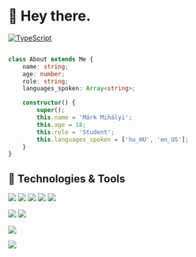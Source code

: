 # 👋 Hey there.

[![TypeScript](https://badges.frapsoft.com/typescript/love/typescript.png?v=101)](https://github.com/ellerbrock/typescript-badges/)

```TypeScript

class About extends Me {
    name: string;
    age: number;
    role: string;
    languages_spoken: Array<string>;

    constructor() {
        super();
        this.name = 'Márk Mihályi';
        this.age = 18;
        this.role = 'Student';
        this.languages_spoken = ['hu_HU', 'en_US'];
    }
}

```


## 🔧 Technologies & Tools

![](https://img.shields.io/badge/Runtime-NodeJS-informational?style=flat&logo=node.js&logoColor=white&color=339933)
![](https://img.shields.io/badge/Library-React-informational?style=flat&logo=react&logoColor=white&color=61DBFB)
![](https://img.shields.io/badge/Code-TypeScript-informational?style=flat&logo=typescript&logoColor=white&color=3178C6)
![](https://img.shields.io/badge/Code-JavaScript-informational?style=flat&logo=javascript&logoColor=white&color=F0DB4F)
![](https://img.shields.io/badge/Code-CSharp-informational?style=flat&logo=c-sharp&logoColor=white&color=777BB4)

![](https://img.shields.io/badge/DB-MongoDB-informational?style=flat&logo=mongodb&logoColor=white&color=47A248)
![](https://img.shields.io/badge/DB-MySQL-informational?style=flat&logo=mysql&logoColor=white&color=4479A1)

![](https://img.shields.io/badge/OS-Linux-informational?style=flat&logo=linux&logoColor=white&color=FCC624)

![](https://img.shields.io/badge/Editor-VS_Code-informational?style=flat&logo=visual-studio-code&logoColor=white&color=007ACC)

</a>
